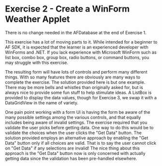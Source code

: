# Exercise 2 - Create a WinForm Weather Applet

There is no change needed in the AFDatabase at the end of Exercise 1.

This exercise has a lot of moving parts to it.  While intended for a beginner to AF SDK, it is expected that the learner is an experienced developer with WinForms and .NET.  If you lack experience with Microsoft WinForm such as list box, combo box, group box, radio buttons, or command buttons, you may struggle with this exercise.

The resulting form will have lots of controls and perform many different things.  With so many features there are obviously are many ways to complete the exercise.  The solution provided here is but one example.  There may be more bells and whistles than originally asked for, but is always nice to provide some fun stuff to help stimulate ideas.  A ListBox is provided to display the data values, though for Exercise 3, we swap it with a DataGridView in the name of variety.

One pain point working with a form UI is having the form be aware of the many possible settings among the various controls, and that equally includes being aware of invalid settings.  The exercise required that you validate the user picks before getting data.  One way to do this would be to validate the choices when the user clicks the "Get Data" button.  The solution provided employs an alternative approach by enabling the "Get Data" button only if all choices are valid.  That is to say the user cannot click on "Get Data" if any selections are invalid!  The nice thing about this approach is the "Get Data" button now is only concerned with actually getting data since the validation has been pre-handled elsewhere.
